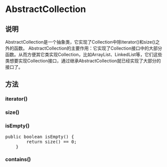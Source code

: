 # AbstractCollection #

## 说明 ##

AbstractCollection是一个抽象类，它实现了Collection中除iterator()和size()之外的函数。
AbstractCollection的主要作用：它实现了Collection接口中的大部分函数。从而方便其它类实现Collection，比如ArrayList、LinkedList等，它们这些类想要实现Collection接口，通过继承AbstractCollection就已经实现了大部分的接口了。


## 方法 ##

### iterator() ###

### size() ###

### isEmpty() ###
<pre>
public boolean isEmpty() {
        return size() == 0;
    }
</pre>

### contains() ###

